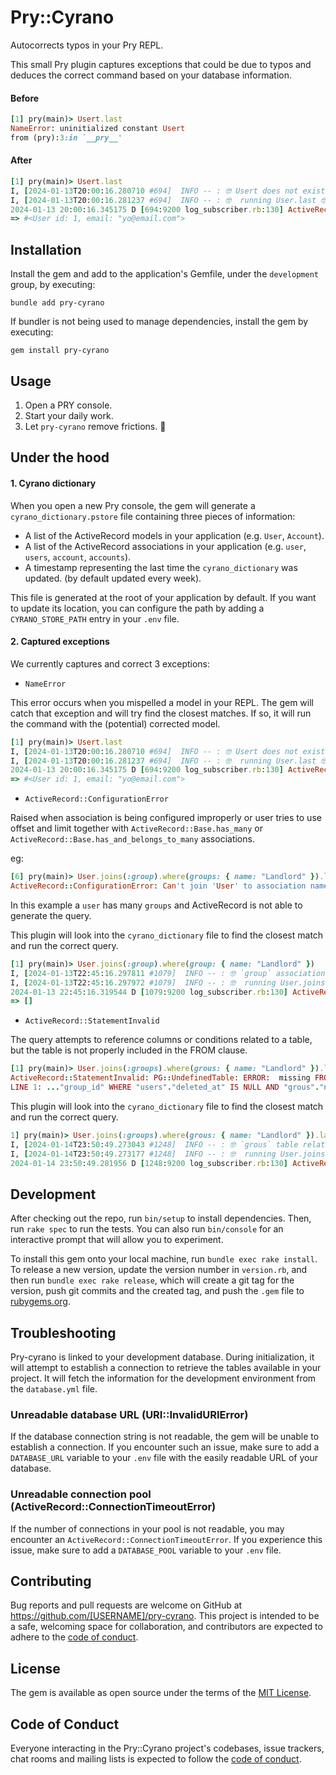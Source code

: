 # Pry::Cyrano

Autocorrects typos in your Pry REPL.

This small Pry plugin captures exceptions that could be due to typos and deduces the correct command based on your database information.

#### Before

```ruby
[1] pry(main)> Usert.last
NameError: uninitialized constant Usert
from (pry):3:in `__pry__'
```

#### After

```ruby
[1] pry(main)> Usert.last
I, [2024-01-13T20:00:16.280710 #694]  INFO -- : 🤓 Usert does not exist, running the command with User assuming is what you meant. 🤓
I, [2024-01-13T20:00:16.281237 #694]  INFO -- : 🤓  running User.last 🤓
2024-01-13 20:00:16.345175 D [694:9200 log_subscriber.rb:130] ActiveRecord::Base --   User Load (1.0ms)  SELECT "users".* FROM "users" WHERE "users"."deleted_at" IS NULL ORDER BY "users"."id" DESC LIMIT $1  [["LIMIT", 1]]
=> #<User id: 1, email: "yo@email.com">
```

## Installation


Install the gem and add to the application's Gemfile, under the `development` group, by executing:

```
bundle add pry-cyrano
```

If bundler is not being used to manage dependencies, install the gem by executing:

```
gem install pry-cyrano
```

## Usage

1. Open a PRY console.
2. Start your daily work.
3. Let `pry-cyrano` remove frictions. 🚀

## Under the hood

#### 1. Cyrano dictionary

When you open a new Pry console, the gem will generate a `cyrano_dictionary.pstore` file containing three pieces of information:

- A list of the ActiveRecord models in your application (e.g. `User`, `Account`).
- A list of the ActiveRecord associations in your application (e.g. `user`, `users`, `account`, `accounts`).
- A timestamp representing the last time the `cyrano_dictionary` was updated. (by default updated every week).

This file is generated at the root of your application by default. If you want to update its location, you can configure the path by adding a `CYRANO_STORE_PATH` entry in your `.env` file.

#### 2. Captured exceptions

We currently captures and correct 3 exceptions:

- `NameError`

This error occurs when you mispelled a model in your REPL. The gem will catch that exception and will try find the closest matches. If so, it will run the command with the (potential) corrected model.

```ruby
[1] pry(main)> Usert.last
I, [2024-01-13T20:00:16.280710 #694]  INFO -- : 🤓 Usert does not exist, running the command with User assuming is what you meant. 🤓
I, [2024-01-13T20:00:16.281237 #694]  INFO -- : 🤓  running User.last 🤓
2024-01-13 20:00:16.345175 D [694:9200 log_subscriber.rb:130] ActiveRecord::Base --   User Load (1.0ms)  SELECT "users".* FROM "users" WHERE "users"."deleted_at" IS NULL ORDER BY "users"."id" DESC LIMIT $1  [["LIMIT", 1]]
=> #<User id: 1, email: "yo@email.com">
```

- `ActiveRecord::ConfigurationError`

Raised when association is being configured improperly or user tries to use offset and limit together with `ActiveRecord::Base.has_many` or `ActiveRecord::Base.has_and_belongs_to_many` associations.

eg:

```ruby
[6] pry(main)> User.joins(:group).where(groups: { name: "Landlord" }).last
ActiveRecord::ConfigurationError: Can't join 'User' to association named 'group'; perhaps you misspelled it?
```
In this example a `user` has many `groups` and ActiveRecord is not able to generate the query.

This plugin will look into the `cyrano_dictionary` file to find the closest match and run the correct query.

```ruby
[1] pry(main)> User.joins(:group).where(group: { name: "Landlord" })
I, [2024-01-13T22:45:16.297811 #1079]  INFO -- : 🤓 `group` association not found, running the command with `groups` assuming is what you meant. 🤓
I, [2024-01-13T22:45:16.297972 #1079]  INFO -- : 🤓  running User.joins(:groups).where(groups: { name: "Landlord" }) 🤓
2024-01-13 22:45:16.319544 D [1079:9200 log_subscriber.rb:130] ActiveRecord::Base --   User Load (1.6ms)  SELECT "users".* FROM "users" INNER JOIN "user_groups" ON "user_groups"."user_id" = "users"."id" INNER JOIN "groups" ON "groups"."id" = "user_groups"."group_id" WHERE "users"."deleted_at" IS NULL AND "groups"."name" = $1  [["name", "Landlord"]]
=> []
```

- `ActiveRecord::StatementInvalid`

The query attempts to reference columns or conditions related to a table, but the table is not properly included in the FROM clause.

```ruby
[1] pry(main)> User.joins(:groups).where(grous: { name: "Landlord" }).last
ActiveRecord::StatementInvalid: PG::UndefinedTable: ERROR:  missing FROM-clause entry for table "grous"
LINE 1: ..."group_id" WHERE "users"."deleted_at" IS NULL AND "grous"."n...
```

This plugin will look into the `cyrano_dictionary` file to find the closest match and run the correct query.

```ruby
1] pry(main)> User.joins(:groups).where(grous: { name: "Landlord" }).last
I, [2024-01-14T23:50:49.273043 #1248]  INFO -- : 🤓 `grous` table relation not found, running the command with `groups` assuming is what you meant. 🤓
I, [2024-01-14T23:50:49.273177 #1248]  INFO -- : 🤓  running User.joins(:groups).where(groups: { name: "Landlord" }).last 🤓
2024-01-14 23:50:49.281956 D [1248:9200 log_subscriber.rb:130] ActiveRecord::Base --   User Load (2.1ms)  SELECT "users".* FROM "users" INNER JOIN "user_groups" ON "user_groups"."user_id" = "users"."id" INNER JOIN "groups" ON "groups"."id" = "user_groups"."group_id" WHERE "users"."deleted_at" IS NULL AND "groups"."name" = $1 ORDER BY "users"."id" DESC LIMIT $2  [["name", "Landlord"], ["LIMIT", 1]]
```


## Development

After checking out the repo, run `bin/setup` to install dependencies. Then, run `rake spec` to run the tests. You can also run `bin/console` for an interactive prompt that will allow you to experiment.

To install this gem onto your local machine, run `bundle exec rake install`. To release a new version, update the version number in `version.rb`, and then run `bundle exec rake release`, which will create a git tag for the version, push git commits and the created tag, and push the `.gem` file to [rubygems.org](https://rubygems.org).

## Troubleshooting

Pry-cyrano is linked to your development database. During initialization, it will attempt to establish a connection to retrieve the tables available in your project. It will fetch the information for the development environment from the `database.yml` file.

### Unreadable database URL (URI::InvalidURIError)

If the database connection string is not readable, the gem will be unable to establish a connection. If you encounter such an issue, make sure to add a `DATABASE_URL` variable to your `.env` file with the easily readable URL of your database.

### Unreadable connection pool (ActiveRecord::ConnectionTimeoutError)

If the number of connections in your pool is not readable, you may encounter an `ActiveRecord::ConnectionTimeoutError`. If you experience this issue, make sure to add a `DATABASE_POOL` variable to your `.env` file.

## Contributing

Bug reports and pull requests are welcome on GitHub at https://github.com/[USERNAME]/pry-cyrano. This project is intended to be a safe, welcoming space for collaboration, and contributors are expected to adhere to the [code of conduct](https://github.com/[USERNAME]/pry-cyrano/blob/master/CODE_OF_CONDUCT.md).

## License

The gem is available as open source under the terms of the [MIT License](https://opensource.org/licenses/MIT).

## Code of Conduct

Everyone interacting in the Pry::Cyrano project's codebases, issue trackers, chat rooms and mailing lists is expected to follow the [code of conduct](https://github.com/[USERNAME]/pry-cyrano/blob/master/CODE_OF_CONDUCT.md).

